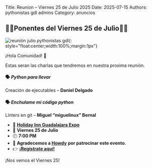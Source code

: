 Title: Reunion – Viernes 25 de Julio 2025
Date: 2025-07-15
Authors: pythonistas gdl admins
Category: anuncios

## 🐍🐍Ponentes del Viernes 25 de Julio🐍🐍

![reunión julio pythonistas gdl]({static}/images/250725/250725_ponentes.png){: style="float:center;width:100%;margin:1px"}

¡Hola Comunidad! 🐍 

Estas seran las charlas que tendremos en nuestra proxima reunión.

#### 🗣️ *Python para llevar*  
Creación de ejecutables
– **Daniel Delgado**

#### 🗣️ *Enchulame mi código python*  
Linters en git
– **Miguel “miguelinux” Bernal**

- 📍 **[Holiday Inn Guadalajara Expo](https://maps.app.goo.gl/Lpa5T4sAwZxyKR1v6)**
- 📅 **Viernes 25 de Julio**
- 🕖 **7:00 PM**
- 🤠 **Agradecemos a [Howdy](https://www.howdylatam.com)** **por patrocinar este evento.**
- 👉 **[¡Regístrate aquí!](https://eventos.pythonistas-gdl.org/signup/3)**
  

¡Nos vemos el Viernes 25!